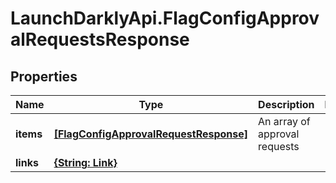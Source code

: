 # LaunchDarklyApi.FlagConfigApprovalRequestsResponse

## Properties

Name | Type | Description | Notes
------------ | ------------- | ------------- | -------------
**items** | [**[FlagConfigApprovalRequestResponse]**](FlagConfigApprovalRequestResponse.md) | An array of approval requests | 
**links** | [**{String: Link}**](Link.md) |  | 


